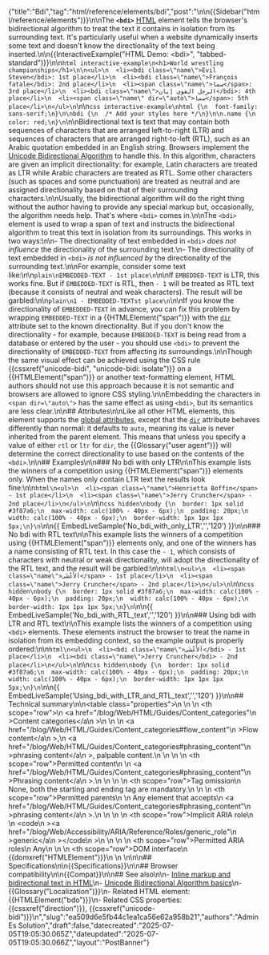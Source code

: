 {"title":"Bdi","tag":"html/reference/elements/bdi","post":"\n\n{{Sidebar(\"html/reference/elements\")}}\n\nThe **`<bdi>`** [HTML](/blog/Web/HTML) element tells the browser's bidirectional algorithm to treat the text it contains in isolation from its surrounding text. It's particularly useful when a website dynamically inserts some text and doesn't know the directionality of the text being inserted.\n\n{{InteractiveExample(\"HTML Demo: &lt;bdi&gt;\", \"tabbed-standard\")}}\n\n```html interactive-example\n<h1>World wrestling championships</h1>\n\n<ul>\n  <li><bdi class=\"name\">Evil Steven</bdi>: 1st place</li>\n  <li><bdi class=\"name\">François fatale</bdi>: 2nd place</li>\n  <li><span class=\"name\">سما</span>: 3rd place</li>\n  <li><bdi class=\"name\">الرجل القوي إيان</bdi>: 4th place</li>\n  <li><span class=\"name\" dir=\"auto\">سما</span>: 5th place</li>\n</ul>\n```\n\n```css interactive-example\nhtml {\n  font-family: sans-serif;\n}\n\nbdi {\n  /* Add your styles here */\n}\n\n.name {\n  color: red;\n}\n```\n\nBidirectional text is text that may contain both sequences of characters that are arranged left-to-right (LTR) and sequences of characters that are arranged right-to-left (RTL), such as an Arabic quotation embedded in an English string. Browsers implement the [Unicode Bidirectional Algorithm](https://www.w3.org/International/articles/inline-bidi-markup/uba-basics) to handle this. In this algorithm, characters are given an implicit directionality: for example, Latin characters are treated as LTR while Arabic characters are treated as RTL. Some other characters (such as spaces and some punctuation) are treated as neutral and are assigned directionality based on that of their surrounding characters.\n\nUsually, the bidirectional algorithm will do the right thing without the author having to provide any special markup but, occasionally, the algorithm needs help. That's where `<bdi>` comes in.\n\nThe `<bdi>` element is used to wrap a span of text and instructs the bidirectional algorithm to treat this text in isolation from its surroundings. This works in two ways:\n\n- The directionality of text embedded in `<bdi>` _does not influence_ the directionality of the surrounding text.\n- The directionality of text embedded in `<bdi>` _is not influenced by_ the directionality of the surrounding text.\n\nFor example, consider some text like:\n\n```plain\nEMBEDDED-TEXT - 1st place\n```\n\nIf `EMBEDDED-TEXT` is LTR, this works fine. But if `EMBEDDED-TEXT` is RTL, then `- 1` will be treated as RTL text (because it consists of neutral and weak characters). The result will be garbled:\n\n```plain\n1 - EMBEDDED-TEXTst place\n```\n\nIf you know the directionality of `EMBEDDED-TEXT` in advance, you can fix this problem by wrapping `EMBEDDED-TEXT` in a {{HTMLElement(\"span\")}} with the [`dir`](/blog/Web/HTML/Reference/Global_attributes/dir) attribute set to the known directionality. But if you don't know the directionality - for example, because `EMBEDDED-TEXT` is being read from a database or entered by the user - you should use `<bdi>` to prevent the directionality of `EMBEDDED-TEXT` from affecting its surroundings.\n\nThough the same visual effect can be achieved using the CSS rule {{cssxref(\"unicode-bidi\", \"unicode-bidi: isolate\")}} on a {{HTMLElement(\"span\")}} or another text-formatting element, HTML authors should not use this approach because it is not semantic and browsers are allowed to ignore CSS styling.\n\nEmbedding the characters in `<span dir=\"auto\">` has the same effect as using `<bdi>`, but its semantics are less clear.\n\n## Attributes\n\nLike all other HTML elements, this element supports the [global attributes](/blog/Web/HTML/Reference/Global_attributes), except that the [`dir`](/blog/Web/HTML/Reference/Global_attributes/dir) attribute behaves differently than normal: it defaults to `auto`, meaning its value is never inherited from the parent element. This means that unless you specify a value of either `rtl` or `ltr` for `dir`, the {{Glossary(\"user agent\")}} will determine the correct directionality to use based on the contents of the `<bdi>`.\n\n## Examples\n\n### No bdi with only LTR\n\nThis example lists the winners of a competition using {{HTMLElement(\"span\")}} elements only. When the names only contain LTR text the results look fine:\n\n```html\n<ul>\n  <li><span class=\"name\">Henrietta Boffin</span> - 1st place</li>\n  <li><span class=\"name\">Jerry Cruncher</span> - 2nd place</li>\n</ul>\n```\n\n```css hidden\nbody {\n  border: 1px solid #3f87a6;\n  max-width: calc(100% - 40px - 6px);\n  padding: 20px;\n  width: calc(100% - 40px - 6px);\n  border-width: 1px 1px 1px 5px;\n}\n```\n\n{{ EmbedLiveSample('No_bdi_with_only_LTR','','120') }}\n\n### No bdi with RTL text\n\nThis example lists the winners of a competition using {{HTMLElement(\"span\")}} elements only, and one of the winners has a name consisting of RTL text. In this case the `- 1`, which consists of characters with neutral or weak directionality, will adopt the directionality of the RTL text, and the result will be garbled:\n\n```html\n<ul>\n  <li><span class=\"name\">اَلأَعْشَى</span> - 1st place</li>\n  <li><span class=\"name\">Jerry Cruncher</span> - 2nd place</li>\n</ul>\n```\n\n```css hidden\nbody {\n  border: 1px solid #3f87a6;\n  max-width: calc(100% - 40px - 6px);\n  padding: 20px;\n  width: calc(100% - 40px - 6px);\n  border-width: 1px 1px 1px 5px;\n}\n```\n\n{{ EmbedLiveSample('No_bdi_with_RTL_text','','120') }}\n\n### Using bdi with LTR and RTL text\n\nThis example lists the winners of a competition using `<bdi>` elements. These elements instruct the browser to treat the name in isolation from its embedding context, so the example output is properly ordered:\n\n```html\n<ul>\n  <li><bdi class=\"name\">اَلأَعْشَى</bdi> - 1st place</li>\n  <li><bdi class=\"name\">Jerry Cruncher</bdi> - 2nd place</li>\n</ul>\n```\n\n```css hidden\nbody {\n  border: 1px solid #3f87a6;\n  max-width: calc(100% - 40px - 6px);\n  padding: 20px;\n  width: calc(100% - 40px - 6px);\n  border-width: 1px 1px 1px 5px;\n}\n```\n\n{{ EmbedLiveSample('Using_bdi_with_LTR_and_RTL_text','','120') }}\n\n## Technical summary\n\n<table class=\"properties\">\n  <tbody>\n    <tr>\n      <th scope=\"row\">\n        <a href=\"/blog/Web/HTML/Guides/Content_categories\"\n          >Content categories</a\n        >\n      </th>\n      <td>\n        <a href=\"/blog/Web/HTML/Guides/Content_categories#flow_content\"\n          >Flow content</a\n        >,\n        <a href=\"/blog/Web/HTML/Guides/Content_categories#phrasing_content\"\n          >phrasing content</a\n        >, palpable content.\n      </td>\n    </tr>\n    <tr>\n      <th scope=\"row\">Permitted content</th>\n      <td>\n        <a href=\"/blog/Web/HTML/Guides/Content_categories#phrasing_content\"\n          >Phrasing content</a\n        >.\n      </td>\n    </tr>\n    <tr>\n      <th scope=\"row\">Tag omission</th>\n      <td>None, both the starting and ending tag are mandatory.</td>\n    </tr>\n    <tr>\n      <th scope=\"row\">Permitted parents</th>\n      <td>\n        Any element that accepts\n        <a href=\"/blog/Web/HTML/Guides/Content_categories#phrasing_content\"\n          >phrasing content</a\n        >.\n      </td>\n    </tr>\n    <tr>\n      <th scope=\"row\">Implicit ARIA role</th>\n      <td>\n        <code\n          ><a href=\"/blog/Web/Accessibility/ARIA/Reference/Roles/generic_role\"\n            >generic</a\n          ></code\n        >\n      </td>\n    </tr>\n    <tr>\n      <th scope=\"row\">Permitted ARIA roles</th>\n      <td>Any</td>\n    </tr>\n    <tr>\n      <th scope=\"row\">DOM interface</th>\n      <td>{{domxref(\"HTMLElement\")}}</td>\n    </tr>\n  </tbody>\n</table>\n\n## Specifications\n\n{{Specifications}}\n\n## Browser compatibility\n\n{{Compat}}\n\n## See also\n\n- [Inline markup and bidirectional text in HTML](https://www.w3.org/International/articles/inline-bidi-markup/)\n- [Unicode Bidirectional Algorithm basics](https://www.w3.org/International/articles/inline-bidi-markup/uba-basics)\n- {{Glossary(\"Localization\")}}\n- Related HTML element: {{HTMLElement(\"bdo\")}}\n- Related CSS properties: {{cssxref(\"direction\")}}, {{cssxref(\"unicode-bidi\")}}\n","slug":"ea509d6e5fb44c1ea1ca56e62a958b21","authors":"Admin Es Solution","draft":false,"datecreated":"2025-07-05T19:05:30.065Z","dateupdated":"2025-07-05T19:05:30.066Z","layout":"PostBanner"}
